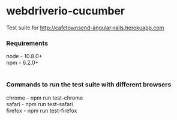 # webdriverio-cucumber
Test suite for http://cafetownsend-angular-rails.herokuapp.com

### Requirements
node - 10.8.0+ <br/>
npm - 6.2.0+ <br/>
<br/>  


### Commands to run the test suite with different browsers
chrome - npm run test-chrome <br/>
safari - npm run test-safari  <br/>
firefox - npm run test-firefox <br/>
